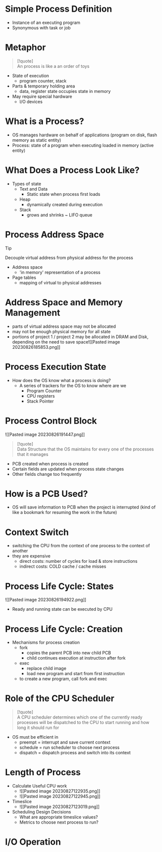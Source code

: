 # Simple Process Definition
* Instance of an executing program
* Synonymous with task or job
# Metaphor
> [!quote]  
> An process  is like a an order of toys

- State of execution
	- program counter, stack
- Parts & temporary holding area
	- data, register state occupies state in memory
- May require special hardware
	- I/O devices
# What is a Process?
* OS manages hardware on behalf of applications (program on disk, flash memory as static entity)
* Process: state of a program when executing loaded in memory (active entity)
# What Does a Process Look Like?
* Types of state
	* Text and Data
		* Static state when process first loads
	* Heap
		* dynamically created during execution
	* Stack
		* grows and shrinks ~ LIFO queue
# Process Address Space
> [!tip]  
> Decouple virtual address from physical address for the process
* Address space
	*  'in memory'  representation of a process
* Page tables
	* mapping of virtual to physical addresses
# Address Space and Memory Management
* parts of virtual address space may not be allocated
* may not be enough physical memory for all state
* portions of project 1 / project 2 may be allocated in DRAM and Disk, depending on the need to save space![[Pasted image 20230826185853.png]]
# Process Execution State
* How does the OS know what a process is doing? 
	* A series of trackers for the OS to know where are we
		* Program Counter
		* CPU registers
		* Stack Pointer
# Process Control Block
![[Pasted image 20230826191447.png]]
> [!quote]  
> Data Structure that the OS maintains for every one of the processes that it manages

* PCB created when process is created
* Certain fields are updated when process state changes
* Other fields change too frequently
# How is a PCB Used?
* OS will save information to PCB when the project is interrupted (kind of like a bookmark for resuming the work in the future)
# Context Switch
* switching the CPU from the context of one process to the context of another
* they are expensive
	* direct costs: number of cycles for load & store instructions
	* indirect costs: COLD cache / cache misses
# Process Life Cycle: States
![[Pasted image 20230826194922.png]]
* Ready and running state can be executed by CPU
# Process Life Cycle: Creation
- Mechanisms for process creation
	- fork
		- copies the parent PCB into new child PCB
		- child continues execution at instruction after fork
	- exec
		- replace child image
		- load new program and start from first instruction
	- to create a new program, call fork and exec
# Role of the CPU Scheduler
> [!quote]  
> A CPU scheduler determines which one of the currently ready processes will be dispatched to the CPU to start running and how long it should run for
- OS must be efficient in 
	- preempt = interrupt and save current context
	- schedule = run scheduler to choose next process
	- dispatch = dispatch process and switch into  its context
# Length of Process
- Calculate Useful CPU work
	- ![[Pasted image 20230827122935.png]]
	- ![[Pasted image 20230827122945.png]]
- Timeslice
	- ![[Pasted image 20230827123019.png]]
- Scheduling Design Decisions
	- What are appropriate timeslice values?
	- Metrics to choose next process to run?
# I/O Operation
